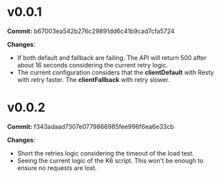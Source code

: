 # v0.0.1

**Commit:** b67003ea542b276c29891dd6c41b9cad7cfa5724

**Changes**:
- If both default and fallback are failing. The API will return 500 after about 16 seconds considering the current retry logic.
- The current configuration considers that the **clientDefault** with Resty with retry faster. The **clientFallback** with retry slower.

# v0.0.2

**Commit:** f343adaad7307e0779866985fee996f6ea6e33cb

**Changes**:
- Short the retries logic considering the timeout of the load test.
- Seeing the current logic of the K6 script. This won't be enough to ensure no requests are lost.